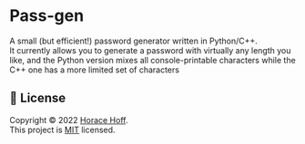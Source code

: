 # Pass-gen
A small (but efficient!) password generator written in Python/C++.\
It currently allows you to generate a password with virtually any length you like, and the Python version mixes all console-printable characters while the C++ one has a more limited set of characters

## 📝 License

Copyright © 2022 [Horace Hoff](https://github.com/horacehoff).<br />
This project is [MIT](https://github.com/horacehoff/pass-gen/blob/main/LICENSE) licensed.

